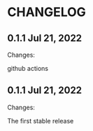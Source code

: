 # CHANGELOG

## 0.1.1 Jul 21, 2022

Changes:

github actions


## 0.1.1 Jul 21, 2022

Changes:

The first stable release
